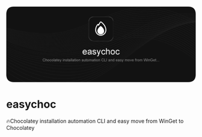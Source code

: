 ![easychoc](https://raw.githubusercontent.com/binary-blazer/repo-svgs/main/out/easychoc/image.svg)























# easychoc
🔥Chocolatey installation automation CLI and easy move from WinGet to Chocolatey
